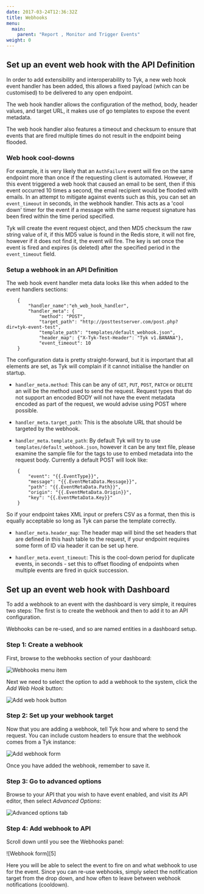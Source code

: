 ```yaml
---
date: 2017-03-24T12:36:32Z
title: Webhooks
menu:
  main:
    parent: "Report , Monitor and Trigger Events"
weight: 0 
---
```


## <a name="setup-with-api"></a> Set up an event web hook with the API Definition

In order to add extensibility and interoperability to Tyk, a new web hook event handler has been added, this allows a fixed payload (which can be customised) to be delivered to any open endpoint.

The web hook handler allows the configuration of the method, body, header values, and target URL, it makes use of go templates to expose the event metadata.

The web hook handler also features a timeout and checksum to ensure that events that are fired multiple times do not result in the endpoint being flooded.

### Web hook cool-downs

For example, it is very likely that an `AuthFailure` event will fire on the same endpoint more than once if the requesting client is automated. However, if this event triggered a web hook that caused an email to be sent, then if this event occurred 10 times a second, the email recipient would be flooded with emails. In an attempt to mitigate against events such as this, you can set an `event_timeout` in seconds, in the webhook handler. This acts as a 'cool down' timer for the event if a message with the same request signature has been fired within the time period specified.

Tyk will create the event request object, and then MD5 checksum the raw string value of it, if this MD5 value is found in the Redis store, it will not fire, however if it does not find it, the event will fire. The key is set once the event is fired and expires (is deleted) after the specified period in the `event_timeout` field.

### Setup a webhook in an API Definition

The web hook event handler meta data looks like this when added to the event handlers sections:

```
    {
        "handler_name":"eh_web_hook_handler",
        "handler_meta": {
            "method": "POST",
            "target_path": "http://posttestserver.com/post.php?dir=tyk-event-test",
            "template_path": "templates/default_webhook.json",
            "header_map": {"X-Tyk-Test-Header": "Tyk v1.BANANA"},
            "event_timeout": 10
    }
```

The configuration data is pretty straight-forward, but it is important that all elements are set, as Tyk will complain if it cannot initialise the handler on startup.

*   `handler_meta.method`: This can be any of `GET`, `PUT`, `POST`, `PATCH` or `DELETE` an will be the method used to send the request. Request types that do not support an encoded BODY will not have the event metadata encoded as part of the request, we would advise using POST where possible.

*   `handler_meta.target_path`: This is the absolute URL that should be targeted by the webhook.

*   `handler_meta.template_path`: By default Tyk will try to use `templates/default_webhook.json`, however it can be any text file, please examine the sample file for the tags to use to embed metadata into the request body. Currently a default POST will look like:

```
    {
        "event": "{{.EventType}}",
        "message": "{{.EventMetaData.Message}}",
        "path": "{{.EventMetaData.Path}}",
        "origin": "{{.EventMetaData.Origin}}",
        "key": "{{.EventMetaData.Key}}"
    }
``` 
    
So if your endpoint takes XML input or prefers CSV as a format, then this is equally acceptable so long as Tyk can parse the template correctly.

*   `handler_meta.header_map`: The header map will bind the set headers that are defined in this hash table to the request, if your endpoint requires some form of ID via header it can be set up here.

*   `handler_meta.event_timeout`: This is the cool-down period for duplicate events, in seconds - set this to offset flooding of endpoints when multiple events are fired in quick succession.

## <a name="setup-with-dashboard"></a> Set up an event web hook with Dashboard

To add a webhook to an event with the dashboard is very simple, it requires two steps: The first is to create the webhook and then to add it to an API configuration.

Webhooks can be re-used, and so are named entities in a dashboard setup.

### Step 1: Create a webhook

First, browse to the webhooks section of your dashboard:

![Webhooks menu item][1]

Next we need to select the option to add a webhook to the system, click the *Add Web Hook* button:

![Add web hook button][2]

### Step 2: Set up your webhook target

Now that you are adding a webhook, tell Tyk how and where to send the request. You can include custom headers to ensure that the webhook comes from a Tyk instance:

![Add webhook form][3]

Once you have added the webhook, remember to save it.

### Step 3: Go to advanced options

Browse to your API that you wish to have event enabled, and visit its API editor, then select *Advanced Options*:

![Advanced options tab][4]

### Step 4: Add webhook to API

Scroll down until you see the Webhooks panel:

![Webhook form][5]

Here you will be able to select the event to fire on and what webhook to use for the event. Since you can re-use webhooks, simply select the notification target from the drop down, and how often to leave between webhook notifications (cooldown).

[1]: /img/dashboard/system-management/webhooksNav.png
[2]: /img/dashboard/system-management/addWebhook.png
[3]: /img/dashboard/system-management/webhookConfig.png
[4]: /img/dashboard/system-management/saveWebhook.png



